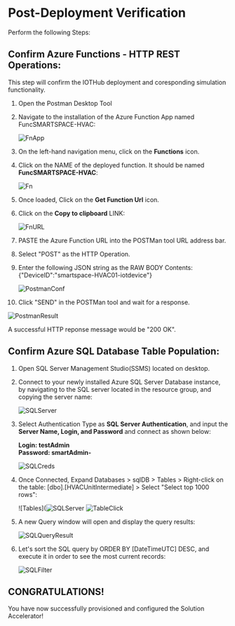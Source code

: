 # Post-Deployment Verification
Perform the following Steps:

## Confirm Azure Functions - HTTP REST Operations:
This step will confirm the IOTHub deployment and coresponding simulation functionality.

1. Open the Postman Desktop Tool
2. Navigate to the installation of the Azure Function App named FuncSMARTSPACE-HVAC<inject key="DeploymentID"></inject>:

   ![FnApp](/images/11.png)

3. On the left-hand navigation menu, click on the **Functions** icon.
4. Click on the NAME of the deployed function. It should be named **FuncSMARTSPACE-HVAC**:

   ![Fn](/images/12.png)

5. Once loaded, Click on the **Get Function Url** icon.
6. Click on the **Copy to clipboard** LINK:

   ![FnURL](/images/13.png)

7. PASTE the Azure Function URL into the POSTMan tool URL address bar.
8. Select "POST" as the HTTP Operation.
9. Enter the following JSON string as the RAW BODY Contents:
          {"DeviceID":"smartspace-HVAC01-iotdevice"}

   ![PostmanConf](/images/14.png)
   
10. Click "SEND" in the POSTMan tool and wait for a response.

   ![PostmanResult](/images/15.png)

A successful HTTP reponse message would be "200 OK".

## Confirm Azure SQL Database Table Population:

1. Open SQL Server Management Studio(SSMS) located on desktop.
2. Connect to your newly installed Azure SQL Server Database instance, by navigating to the SQL server located in the resource group, and copying the server name:

   ![SQLServer](/images/16.png)

3. Select Authentication Type as **SQL Server Authentication**, and input the **Server Name, Login, and Password** and connect  as shown below:

    **Login: testAdmin    
    Password: smartAdmin-<inject key="DeploymentID"></inject>**

   ![SQLCreds](/images/17.png)
   
4. Once Connected, Expand Databases > sqlDB<inject key = "DeploymentID"></inject> > Tables > Right-click on the table: [dbo].[HVACUnitIntermediate] > Select "Select top 1000 rows": 

   ![Tables](![SQLServer](/images/18.png) ![TableClick](/images/19.png)

5. A new Query window will open and display the query results:

   ![SQLQueryResult](/images/20.png)
   
6. Let's sort the SQL query by ORDER BY [DateTimeUTC] DESC, and execute it in order to see the most current records:

   ![SQLFilter](/images/21.png)
   
## CONGRATULATIONS! 

You have now successfully provisioned and configured the Solution Accelerator!
